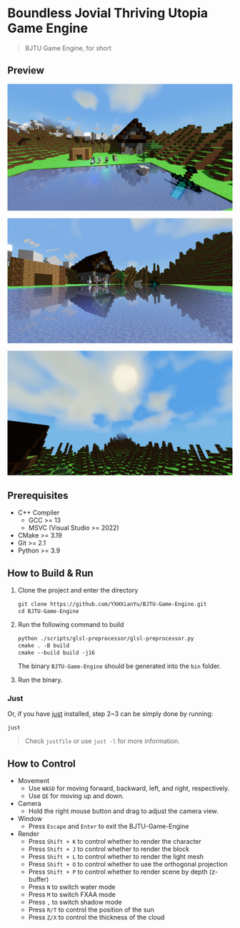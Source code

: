 # Boundless Jovial Thriving Utopia Game Engine

> BJTU Game Engine, for short

## Preview

![image-20240524130031509](./notes/README/image-20240524130031509.png)

![image-20240524132016230](./notes/README/image-20240524132016230.png)

![image-20240611182305341](./notes/README/image-20240611182305341.png)

## Prerequisites

* C++ Compiler
  * GCC >= 13
  * MSVC (Visual Studio >= 2022)
* CMake >= 3.19
* Git >= 2.1
* Python >= 3.9

## How to Build & Run

1. Clone the project and enter the directory

    ```
    git clone https://github.com/YXHXianYu/BJTU-Game-Engine.git
    cd BJTU-Game-Engine
    ```

2. Run the following command to build

    ```
    python ./scripts/glsl-preprocessor/glsl-preprocessor.py
    cmake . -B build
    cmake --build build -j16
    ```
    
    The binary `BJTU-Game-Engine` should be generated into the `bin` folder.
    
3. Run the binary.

### Just

Or, if you have [just](https://github.com/casey/just) installed, step 2~3 can be simply done by running:

```
just
```

> Check `justfile` or use `just -l` for more information.

## How to Control

* Movement
  * Use `WASD` for moving forward, backward, left, and right, respectively.
  * Use `QE` for moving up and down.
* Camera
  * Hold the right mouse button and drag to adjust the camera view.
* Window
  * Press `Escape` and `Enter` to exit the BJTU-Game-Engine
* Render
   * Press `Shift + K` to control whether to render the character
   * Press `Shift + J` to control whether to render the block
   * Press `Shift + L` to control whether to render the light mesh
   * Press `Shift + O` to control whether to use the orthogonal projection
   * Press `Shift + P` to control whether to render scene by depth (z-buffer)
   * Press `N` to switch water mode
   * Press `M` to switch FXAA mode
   * Press `,` to switch shadow mode
   * Press `R/T` to control the position of the sun
   * Press `Z/X` to control the thickness of the cloud
